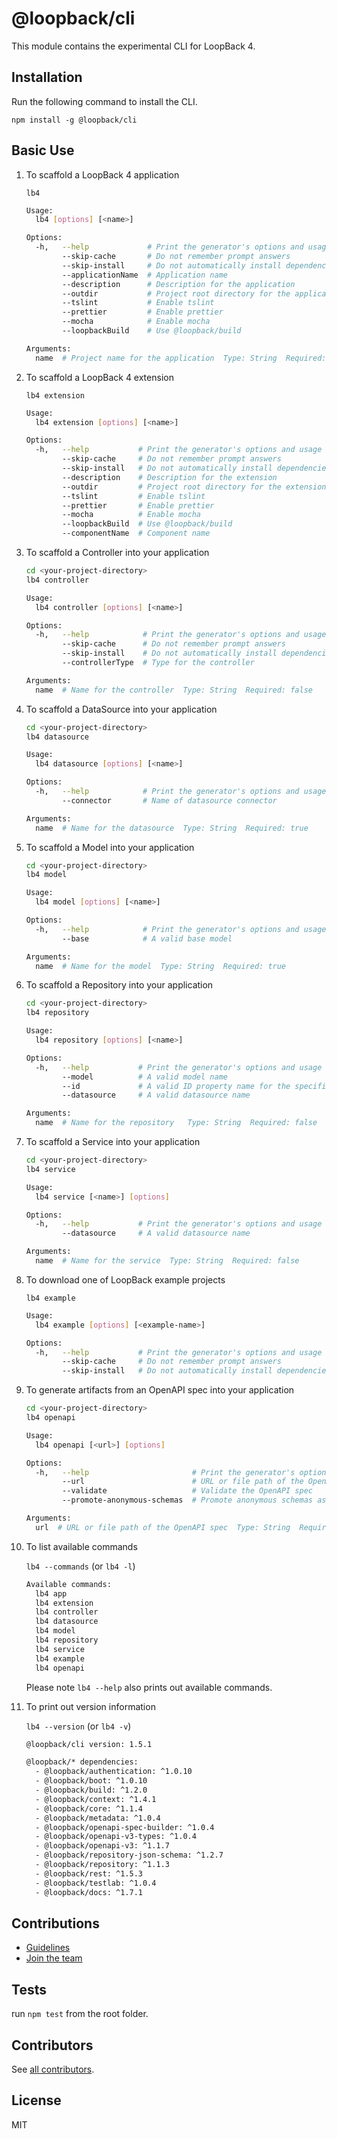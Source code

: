 # @loopback/cli

This module contains the experimental CLI for LoopBack 4.

## Installation

Run the following command to install the CLI.

`npm install -g @loopback/cli`

## Basic Use

1.  To scaffold a LoopBack 4 application

    `lb4`

    ```sh
    Usage:
      lb4 [options] [<name>]

    Options:
      -h,   --help             # Print the generator's options and usage
            --skip-cache       # Do not remember prompt answers              Default: false
            --skip-install     # Do not automatically install dependencies   Default: false
            --applicationName  # Application name
            --description      # Description for the application
            --outdir           # Project root directory for the application
            --tslint           # Enable tslint
            --prettier         # Enable prettier
            --mocha            # Enable mocha
            --loopbackBuild    # Use @loopback/build

    Arguments:
      name  # Project name for the application  Type: String  Required: false
    ```

2.  To scaffold a LoopBack 4 extension

    `lb4 extension`

    ```sh
    Usage:
      lb4 extension [options] [<name>]

    Options:
      -h,   --help           # Print the generator's options and usage
            --skip-cache     # Do not remember prompt answers             Default: false
            --skip-install   # Do not automatically install dependencies  Default: false
            --description    # Description for the extension
            --outdir         # Project root directory for the extension
            --tslint         # Enable tslint
            --prettier       # Enable prettier
            --mocha          # Enable mocha
            --loopbackBuild  # Use @loopback/build
            --componentName  # Component name
    ```

3.  To scaffold a Controller into your application

    ```sh
    cd <your-project-directory>
    lb4 controller
    ```

    ```sh
    Usage:
      lb4 controller [options] [<name>]

    Options:
      -h,   --help            # Print the generator's options and usage
            --skip-cache      # Do not remember prompt answers             Default: false
            --skip-install    # Do not automatically install dependencies  Default: false
            --controllerType  # Type for the controller

    Arguments:
      name  # Name for the controller  Type: String  Required: false
    ```

4.  To scaffold a DataSource into your application

    ```sh
    cd <your-project-directory>
    lb4 datasource
    ```

    ```sh
    Usage:
      lb4 datasource [options] [<name>]

    Options:
      -h,   --help            # Print the generator's options and usage
            --connector       # Name of datasource connector

    Arguments:
      name  # Name for the datasource  Type: String  Required: true
    ```

5.  To scaffold a Model into your application

    ```sh
    cd <your-project-directory>
    lb4 model
    ```

    ```sh
    Usage:
      lb4 model [options] [<name>]

    Options:
      -h,   --help            # Print the generator's options and usage
            --base            # A valid base model

    Arguments:
      name  # Name for the model  Type: String  Required: true
    ```

6.  To scaffold a Repository into your application

    ```sh
    cd <your-project-directory>
    lb4 repository
    ```

    ```sh
    Usage:
      lb4 repository [options] [<name>]

    Options:
      -h,   --help           # Print the generator's options and usage
            --model          # A valid model name
            --id             # A valid ID property name for the specified model
            --datasource     # A valid datasource name

    Arguments:
      name  # Name for the repository   Type: String  Required: false
    ```

7.  To scaffold a Service into your application

    ```sh
    cd <your-project-directory>
    lb4 service
    ```

    ```sh
    Usage:
      lb4 service [<name>] [options]

    Options:
      -h,   --help           # Print the generator's options and usage
            --datasource     # A valid datasource name

    Arguments:
      name  # Name for the service  Type: String  Required: false
    ```

8.  To download one of LoopBack example projects

    `lb4 example`

    ```sh
    Usage:
      lb4 example [options] [<example-name>]

    Options:
      -h,   --help           # Print the generator's options and usage
            --skip-cache     # Do not remember prompt answers             Default: false
            --skip-install   # Do not automatically install dependencies  Default: false
    ```

9.  To generate artifacts from an OpenAPI spec into your application

    ```sh
    cd <your-project-directory>
    lb4 openapi
    ```

    ```sh
    Usage:
      lb4 openapi [<url>] [options]

    Options:
      -h,   --help                       # Print the generator's options and usage
            --url                        # URL or file path of the OpenAPI spec
            --validate                   # Validate the OpenAPI spec                                     Default: false
            --promote-anonymous-schemas  # Promote anonymous schemas as models                           Default: false

    Arguments:
      url  # URL or file path of the OpenAPI spec  Type: String  Required: false
    ```

10. To list available commands

    `lb4 --commands` (or `lb4 -l`)

    ```sh
    Available commands:
      lb4 app
      lb4 extension
      lb4 controller
      lb4 datasource
      lb4 model
      lb4 repository
      lb4 service
      lb4 example
      lb4 openapi
    ```

    Please note `lb4 --help` also prints out available commands.

11. To print out version information

    `lb4 --version` (or `lb4 -v`)

    ```sh
    @loopback/cli version: 1.5.1

    @loopback/* dependencies:
      - @loopback/authentication: ^1.0.10
      - @loopback/boot: ^1.0.10
      - @loopback/build: ^1.2.0
      - @loopback/context: ^1.4.1
      - @loopback/core: ^1.1.4
      - @loopback/metadata: ^1.0.4
      - @loopback/openapi-spec-builder: ^1.0.4
      - @loopback/openapi-v3-types: ^1.0.4
      - @loopback/openapi-v3: ^1.1.7
      - @loopback/repository-json-schema: ^1.2.7
      - @loopback/repository: ^1.1.3
      - @loopback/rest: ^1.5.3
      - @loopback/testlab: ^1.0.4
      - @loopback/docs: ^1.7.1
    ```

## Contributions

- [Guidelines](https://github.com/strongloop/loopback-next/blob/master/docs/CONTRIBUTING.md)
- [Join the team](https://github.com/strongloop/loopback-next/issues/110)

## Tests

run `npm test` from the root folder.

## Contributors

See
[all contributors](https://github.com/strongloop/loopback-next/graphs/contributors).

## License

MIT
